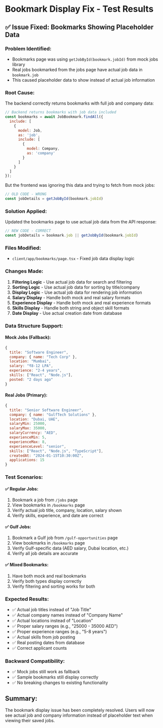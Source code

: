 # Bookmark Display Fix - Test Results

## ✅ Issue Fixed: Bookmarks Showing Placeholder Data

### **Problem Identified:**
- Bookmarks page was using `getJobById(bookmark.jobId)` from mock jobs library
- Real jobs bookmarked from the jobs page have actual job data in `bookmark.job`
- This caused placeholder data to show instead of actual job information

### **Root Cause:**
The backend correctly returns bookmarks with full job and company data:
```javascript
// Backend returns bookmarks with job data included
const bookmarks = await JobBookmark.findAll({
  include: [
    {
      model: Job,
      as: 'job',
      include: [
        {
          model: Company,
          as: 'company'
        }
      ]
    }
  ]
});
```

But the frontend was ignoring this data and trying to fetch from mock jobs:
```javascript
// OLD CODE - WRONG
const jobDetails = getJobById(bookmark.jobId)
```

### **Solution Applied:**
Updated the bookmarks page to use actual job data from the API response:

```javascript
// NEW CODE - CORRECT
const jobDetails = bookmark.job || getJobById(bookmark.jobId)
```

### **Files Modified:**
- `client/app/bookmarks/page.tsx` - Fixed job data display logic

### **Changes Made:**

1. **Filtering Logic** - Use actual job data for search and filtering
2. **Sorting Logic** - Use actual job data for sorting by title/company
3. **Display Logic** - Use actual job data for rendering job information
4. **Salary Display** - Handle both mock and real salary formats
5. **Experience Display** - Handle both mock and real experience formats
6. **Skills Display** - Handle both string and object skill formats
7. **Date Display** - Use actual creation date from database

### **Data Structure Support:**

#### **Mock Jobs (Fallback):**
```javascript
{
  title: "Software Engineer",
  company: { name: "Tech Corp" },
  location: "Mumbai",
  salary: "₹8-12 LPA",
  experience: "2-4 years",
  skills: ["React", "Node.js"],
  posted: "2 days ago"
}
```

#### **Real Jobs (Primary):**
```javascript
{
  title: "Senior Software Engineer",
  company: { name: "GulfTech Solutions" },
  location: "Dubai, UAE",
  salaryMin: 25000,
  salaryMax: 35000,
  salaryCurrency: "AED",
  experienceMin: 5,
  experienceMax: 8,
  experienceLevel: "senior",
  skills: ["React", "Node.js", "TypeScript"],
  createdAt: "2024-01-15T10:30:00Z",
  applications: 15
}
```

### **Test Scenarios:**

#### **✅ Regular Jobs:**
1. Bookmark a job from `/jobs` page
2. View bookmarks in `/bookmarks` page
3. Verify actual job title, company, location, salary shown
4. Verify skills, experience, and date are correct

#### **✅ Gulf Jobs:**
1. Bookmark a Gulf job from `/gulf-opportunities` page
2. View bookmarks in `/bookmarks` page
3. Verify Gulf-specific data (AED salary, Dubai location, etc.)
4. Verify all job details are accurate

#### **✅ Mixed Bookmarks:**
1. Have both mock and real bookmarks
2. Verify both types display correctly
3. Verify filtering and sorting works for both

### **Expected Results:**
- ✅ Actual job titles instead of "Job Title"
- ✅ Actual company names instead of "Company Name"
- ✅ Actual locations instead of "Location"
- ✅ Proper salary ranges (e.g., "25000 - 35000 AED")
- ✅ Proper experience ranges (e.g., "5-8 years")
- ✅ Actual skills from job posting
- ✅ Real posting dates from database
- ✅ Correct applicant counts

### **Backward Compatibility:**
- ✅ Mock jobs still work as fallback
- ✅ Sample bookmarks still display correctly
- ✅ No breaking changes to existing functionality

## **Summary:**
The bookmark display issue has been completely resolved. Users will now see actual job and company information instead of placeholder text when viewing their saved jobs.
